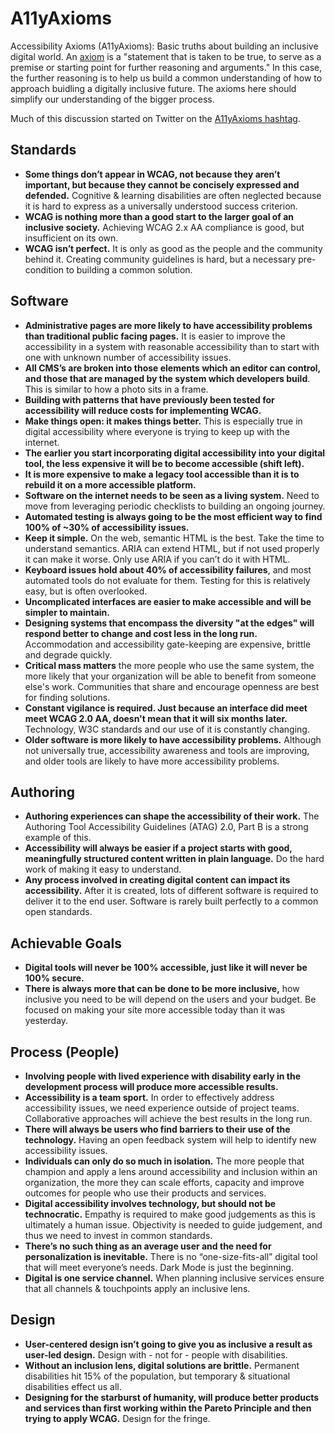 # A11yAxioms
Accessibility Axioms (A11yAxioms): Basic truths about building an inclusive digital world. An [axiom](https://en.wikipedia.org/wiki/Axiom) is a "statement that is taken to be true, to serve as a premise or starting point for further reasoning and arguments." In this case, the further reasoning is to help us build a common understanding of how to approach buidling a digitally inclusive future. The axioms here should simplify our understanding of the bigger process. 

Much of this discussion started on Twitter on the [A11yAxioms hashtag](https://twitter.com/hashtag/A11yAxiom).

## Standards
- **Some things don’t appear in WCAG, not because they aren’t important, but because they cannot be concisely expressed and defended.** Cognitive & learning disabilities are often neglected because it is hard to express as a universally understood success criterion. 
- **WCAG is nothing more than a good start to the larger goal of an inclusive society.** Achieving WCAG 2.x AA compliance is good, but insufficient on its own. 
- **WCAG isn’t perfect.** It is only as good as the people and the community behind it. Creating community guidelines is hard, but a necessary pre-condition to building a common solution. 

## Software
- **Administrative pages are more likely to have accessibility problems than traditional public facing pages.**
It is easier to improve the accessibility in a system with reasonable accessibility than to start with one with unknown number of accessibility issues. 
- **All CMS’s are broken into those elements which an editor can control, and those that are managed by the system which developers build**. This is similar to how a photo sits in a frame. 
- **Building with patterns that have previously been tested for accessibility will reduce costs for implementing WCAG.** 
- **Make things open: it makes things better.** This is especially true in digital accessibility where everyone is trying to keep up with the internet. 
- **The earlier you start incorporating digital accessibility into your digital tool, the less expensive it will be to become accessible (shift left).**
- **It is more expensive to make a legacy tool accessible than it is to rebuild it on a more accessible platform.**
- **Software on the internet needs to be seen as a living system.** Need to move from leveraging periodic checklists to building an ongoing journey.
- **Automated testing is always going to be the most efficient way to find 100% of ~30% of accessibility issues.** 
- **Keep it simple.** On the web, semantic HTML is the best. Take the time to understand semantics. ARIA can extend HTML, but if not used properly it can make it worse. Only use ARIA if you can’t do it with HTML.
- **Keyboard issues hold about 40% of accessibility failures**, and most automated tools do not evaluate for them. Testing for this is relatively easy, but is often overlooked. 
- **Uncomplicated interfaces are easier to make accessible and will be simpler to maintain.**
- **Designing systems that encompass the diversity "at the edges" will respond better to change and cost less in the long run.** Accommodation and accessibility gate-keeping are expensive, brittle and degrade quickly. 
- **Critical mass matters** the more people who use the same system, the more likely that your organization will be able to benefit from someone else's work. Communities that share and encourage openness are best for finding solutions. 
- **Constant vigilance is required.  Just because an interface did meet meet WCAG 2.0 AA, doesn't mean that it will six months later.** Technology, W3C standards and our use of it is constantly changing. 
- **Older software is more likely to have accessibility problems.** Although not universally true, accessibility awareness and tools are improving, and older tools are likely to have more accessibility problems. 

## Authoring
- **Authoring experiences can shape the accessibility of their work.** The Authoring Tool Accessibility Guidelines (ATAG) 2.0, Part B is a strong example of this.
- **Accessibility will always be easier if a project starts with good, meaningfully structured content written in plain language.** Do the hard work of making it easy to understand. 
- **Any process involved in creating digital content can impact its accessibility.** After it is created, lots of different software is required to deliver it to the end user. Software is rarely built perfectly to a common open standards.

## Achievable Goals
- **Digital tools will never be 100% accessible, just like it will never be 100% secure.**
- **There is always more that can be done to be more inclusive,** how inclusive you need to be will depend on the users and your budget. Be focused on making your site more accessible today than it was yesterday. 

## Process (People)
- **Involving people with lived experience with disability early in the development process will produce more accessible results.**
- **Accessibility is a team sport.** In order to effectively address accessibility issues, we need experience outside of project teams. Collaborative approaches will achieve the best results in the long run.
- **There will always be users who find barriers to their use of the technology.** Having an open feedback system will help to identify new accessibility issues. 
- **Individuals can only do so much in isolation.** The more people that champion and apply a lens around accessibility and inclusion within an organization, the more they can scale efforts, capacity and improve outcomes for people who use their products and services.
- **Digital accessibility involves technology, but should not be technocratic.** Empathy is required to make good judgements as this is ultimately a human issue. Objectivity is needed to guide judgement, and thus we need to invest in common standards. 
- **There’s no such thing as an average user and the need for personalization is inevitable.** There is no “one-size-fits-all” digital tool that will meet everyone’s needs. Dark Mode is just the beginning.
- **Digital is one service channel.** When planning inclusive services ensure that all channels & touchpoints apply an inclusive lens.

## Design
- **User-centered design isn’t going to give you as inclusive a result as user-led design.** Design with - not for - people with disabilities. 
- **Without an inclusion lens, digital solutions are brittle.** Permanent disabilities hit 15% of the population, but temporary & situational disabilities effect us all. 
- **Designing for the starburst of humanity, will produce better products and services than first working within the Pareto Principle and then trying to apply WCAG.** Design for the fringe.
